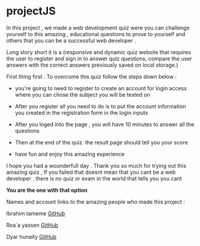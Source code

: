 # projectJS
 

 In this project , we made a web development quiz were you can challenge yourself  to this amazing , educational questions to prove to yourself and others that you can be 
a successful web developer .
 



Long story short it is a (responsive and dynamic quiz website that requires the user to register and sign in to answer quiz questions, compare the user answers with the correct answers previously saved on local storage.)

First thing first . To overcome this quiz follow the steps down below : 

* you're going  to need to  register to create an account for login access where you can chose the subject you will be tested on 

* After you register all you need to do is to put the account information you created in the registration form in the login inputs

* After you loged into the page , you will have 10 minutes to answer all the questions

* Then at the end of the quiz. the result page should tell you your score

* have fun and enjoy this amazing experience


I hope you had a wounderfull day . Thank you so much for trying out this amazing quiz , If you failed that doesnt mean that you cant be a web developer . there is no quiz or exam in the world that tells you you cant

**You are the one with that option**

 Names and account links to the amazing people who made this project :

 Ibrahim tameme [GitHub](https://github.com/IbrahimTameme/Personal-repo "GitHub")

 Roa`a yassen [GitHub](https://github.com/roayas "GitHub")

 Dyar hunaity [GitHub](https://github.com/Dyarhunaity/javascriptproject "GitHub")
